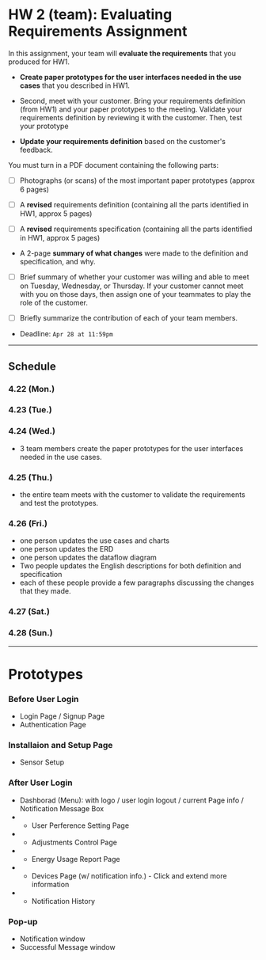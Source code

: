 # HW 2 (team):  Evaluating Requirements Assignment

In this assignment, your team will **evaluate the requirements** that you produced for HW1.

- **Create paper prototypes for the user interfaces needed in the use cases** that you described in HW1. 

- Second, meet with your customer. Bring your requirements definition (from HW1) and your paper prototypes to the meeting. Validate your requirements definition by reviewing it with the customer. Then, test your prototype



- **Update your requirements definition** based on the customer's feedback. 

You must turn in a PDF document containing the following parts:

- [ ] Photographs (or scans) of the most important paper prototypes (approx 6 pages)

- [ ] A **revised** requirements definition (containing all the parts identified in HW1,
approx 5 pages)

- [ ] A **revised** requirements specification (containing all the parts identified in HW1, approx 5 pages)

- A 2-page **summary of what changes** were made to the definition and specification,
and why.

- [ ] Brief summary of whether your customer was willing and able to meet on Tuesday, Wednesday, or Thursday. If your customer cannot meet with you on those days, then assign one of your teammates to play the role of the customer.

- [ ] Briefly summarize the contribution of each of your team members.


- Deadline: `Apr 28 at 11:59pm`

***

## Schedule

### 4.22 (Mon.)



### 4.23 (Tue.)



### 4.24 (Wed.)

- 3 team members create the paper prototypes for the user interfaces needed in the use cases.


### 4.25 (Thu.)

- the entire team meets with the customer to validate the requirements and test the prototypes.


### 4.26 (Fri.)

- one person updates the use cases and charts
- one person updates the ERD
- one person updates the dataflow diagram 
- Two people updates the English descriptions for both definition and specification
- each of these people provide a few paragraphs discussing the changes that they made. 

### 4.27 (Sat.)



### 4.28 (Sun.)


***

# Prototypes

### Before User Login

- Login Page / Signup Page
- Authentication Page

### Installaion and Setup Page

- Sensor Setup

### After User Login

- Dashborad (Menu): with logo / user login logout / current Page info / Notification Message Box
- - User Perference Setting Page
- - Adjustments Control Page
- - Energy Usage Report Page
- - Devices Page (w/ notification info.) - Click and extend more information
- - Notification History

### Pop-up

- Notification window
- Successful Message window